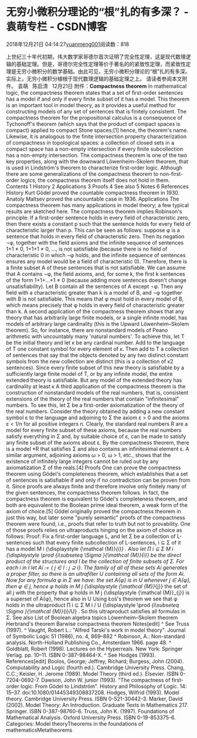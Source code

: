 
# 无穷小微积分理论的“根”扎的有多深？ - 袁萌专栏 - CSDN博客

2018年12月21日 04:14:27[yuanmeng001](https://me.csdn.net/yuanmeng001)阅读数：818


上世纪三十年代初期，伟大数学家哥德尔首次证明了完全性定理，这是现代数理逻辑的基础定理。但是，哥德尔完全性定理等价于著名的的紧致性定理，而紧致性定理是无穷小微积分的数学基础。由此可见，无穷小微积分理论的“根”扎的有多深。实际上，无穷小微积分植根于现代数理逻辑的基础定理之上。
请读者参阅本文附件。
袁萌   陈启清   12月21日
附件：**Compactness theorem**
In mathematical logic, the compactness theorem states that a set of first-order sentences has a model if and only if every finite subset of it has a model. This theorem is an important tool in model theory, as it provides a useful method for constructing models of any set of sentences that is finitely consistent.
The compactness theorem for the propositional calculus is a consequence of Tychonoff's theorem (which says that the product of compact spaces is compact) applied to compact Stone spaces;[1] hence, the theorem's name. Likewise, it is analogous to the finite intersection property characterization of compactness in topological spaces: a collection of closed sets in a compact space has a non-empty intersection if every finite subcollection has a non-empty intersection.
The compactness theorem is one of the two key properties, along with the downward Löwenheim–Skolem theorem, that is used in Lindström's theorem to characterize first-order logic. Although there are some generalizations of the compactness theorem to non-first-order logics, the compactness theorem itself does not hold in them.
Contents
1 History
2 Applications
3 Proofs
4 See also
5 Notes
6 References
History
Kurt Gödel proved the countable compactness theorem in 1930. Anatoly Maltsev proved the uncountable case in 1936.
Applications
The compactness theorem has many applications in model theory; a few typical results are sketched here.
The compactness theorem implies Robinson's principle: If a first-order sentence holds in every field of characteristic zero, then there exists a constant p such that the sentence holds for every field of characteristic larger than p. This can be seen as follows: suppose φ is a sentence that holds in every field of characteristic zero. Then its negation ¬φ, together with the field axioms and the infinite sequence of sentences 1+1 ≠ 0, 1+1+1 ≠ 0, …, is not satisfiable (because there is no field of characteristic 0 in which ¬φ holds, and the infinite sequence of sentences ensures any model would be a field of characteristic 0). Therefore, there is a finite subset A of these sentences that is not satisfiable. We can assume that A contains ¬φ, the field axioms, and, for some k, the first k sentences of the form 1+1+...+1 ≠ 0 (because adding more sentences doesn't change unsatisfiability). Let B contain all the sentences of A except ¬φ. Then any field with a characteristic greater than k is a model of B, and ¬φ together with B is not satisfiable. This means that φ must hold in every model of B, which means precisely that φ holds in every field of characteristic greater than k.
A second application of the compactness theorem shows that any theory that has arbitrarily large finite models, or a single infinite model, has models of arbitrary large cardinality (this is the Upward Löwenheim–Skolem theorem). So, for instance, there are nonstandard models of Peano arithmetic with uncountably many 'natural numbers'. To achieve this, let T be the initial theory and let κ be any cardinal number. Add to the language of T one constant symbol for every element of κ. Then add to T a collection of sentences that say that the objects denoted by any two distinct constant symbols from the new collection are distinct (this is a collection of κ2 sentences). Since every finite subset of this new theory is satisfiable by a sufficiently large finite model of T, or by any infinite model, the entire extended theory is satisfiable. But any model of the extended theory has cardinality at least κ
A third application of the compactness theorem is the construction of nonstandard models of the real numbers, that is, consistent extensions of the theory of the real numbers that contain "infinitesimal" numbers. To see this, let Σ be a first-order axiomatization of the theory of the real numbers. Consider the theory obtained by adding a new constant symbol ε to the language and adjoining to Σ the axiom ε > 0 and the axioms ε < 1/n for all positive integers n. Clearly, the standard real numbers R are a model for every finite subset of these axioms, because the real numbers satisfy everything in Σ and, by suitable choice of ε, can be made to satisfy any finite subset of the axioms about ε. By the compactness theorem, there is a model *R that satisfies Σ and also contains an infinitesimal element ε. A similar argument, adjoining axioms ω > 0, ω > 1, etc., shows that the existence of infinitely large integers cannot be ruled out by any axiomatization Σ of the reals.[4]
Proofs
One can prove the compactness theorem using Gödel's completeness theorem, which establishes that a set of sentences is satisfiable if and only if no contradiction can be proven from it. Since proofs are always finite and therefore involve only finitely many of the given sentences, the compactness theorem follows. In fact, the compactness theorem is equivalent to Gödel's completeness theorem, and both are equivalent to the Boolean prime ideal theorem, a weak form of the axiom of choice.[5]
Gödel originally proved the compactness theorem in just this way, but later some "purely semantic" proofs of the compactness theorem were found, i.e., proofs that refer to truth but not to provability. One of those proofs relies on ultraproducts hinging on the axiom of choice as follows:
Proof: Fix a first-order language L, and let Σ be a collection of L-sentences such that every finite subcollection of L-sentences, i ⊆ Σ of it has a model
M i {\displaystyle {\mathcal {M}}_{i}}
. Also let
∏ i ⊆ Σ M i {\displaystyle \prod _{i\subseteq \Sigma }{\mathcal {M}}_{i}}
be the direct product of the structures and I be the collection of finite subsets of Σ. For each i in I let Ai := { j ∈ I : j ⊇ i}. The family of all of these sets Ai generates a proper filter, so there is an ultrafilter U containing all sets of the form Ai.
Now for any formula φ in Σ we have:
the set A{φ} is in U
whenever j ∈ A{φ}, then φ ∈ j, hence φ holds in
M j {\displaystyle {\mathcal {M}}_{j}}
the set of all j with the property that φ holds in
M j {\displaystyle {\mathcal {M}}_{j}}
is a superset of A{φ}, hence also in U
Using Łoś's theorem we see that φ holds in the ultraproduct
∏ i ⊆ Σ M i / U {\displaystyle \prod _{i\subseteq \Sigma }{\mathcal {M}}_{i}/U}
. So this ultraproduct satisfies all formulas in Σ.
See also
List of Boolean algebra topics
Löwenheim–Skolem theorem
Herbrand's theorem
Barwise compactness theorem
Notes[edit]
^ See Truss (1997).
^ Vaught, Robert L.: "Alfred Tarski's work in model theory". Journal of Symbolic Logic 51 (1986), no. 4, 869–882
^ Robinson, A.: Non-standard analysis. North-Holland Publishing Co., Amsterdam 1966. page 48.
^ Goldblatt, Robert (1998). Lectures on the Hyperreals. New York: Springer Verlag. pp. 10–11. ISBN 0-387-98464-X.
^ See Hodges (1993).
References[edit]
Boolos, George; Jeffrey, Richard; Burgess, John (2004). Computability and Logic (fourth ed.). Cambridge University Press.
Chang, C.C.; Keisler, H. Jerome (1989). Model Theory (third ed.). Elsevier. ISBN 0-7204-0692-7.
Dawson, John W. junior (1993). "The compactness of first-order logic: From Gödel to Lindström". History and Philosophy of Logic. 14: 15–37. doi:10.1080/01445349308837208.
Hodges, Wilfrid (1993). Model theory. Cambridge University Press. ISBN 0-521-30442-3.
Marker, David (2002). Model Theory: An Introduction. Graduate Texts in Mathematics 217. Springer. ISBN 0-387-98760-6.
Truss, John K. (1997). Foundations of Mathematical Analysis. Oxford University Press. ISBN 0-19-853375-6.
Categories: Model theoryTheorems in the foundations of mathematicsMetatheorems


